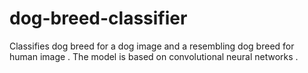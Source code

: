 # dog-breed-classifier
Classifies dog breed for a dog image and a resembling dog breed for human image . The model is based on convolutional neural networks .
